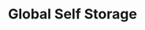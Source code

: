 ---
title: "Global Self Storage"
url: /east-hampton/global-self-storage-west-high-street/
shop: storage rental
---